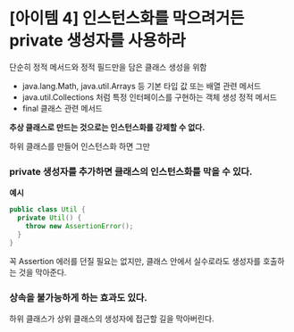 # [아이템 4] 인스턴스화를 막으려거든 private 생성자를 사용하라

단순히 정적 메서드와 정적 필드만을 담은 클래스 생성을 위함

- java.lang.Math, java.util.Arrays 등 기본 타입 값 또는 배열 관련 메서드
- java.util.Collections 처럼 특정 인터페이스를 구현하는 객체 생성 정적 메서드
- final 클래스 관련 메서드

**추상 클래스로 만드는 것으로는 인스턴스화를 강제할 수 없다.**

하위 클래스를 만들어 인스턴스화 하면 그만

### private 생성자를 추가하면 클래스의 인스턴스화를 막을 수 있다.

**예시**

```java
public class Util {
  private Util() {
    throw new AssertionError();
  }
}
```

꼭 Assertion 에러를 던질 필요는 없지만, 클래스 안에서 실수로라도 생성자를 호출하는 것을 막아준다.

### 상속을 불가능하게 하는 효과도 있다.

하위 클래스가 상위 클래스의 생성자에 접근할 길을 막아버린다.